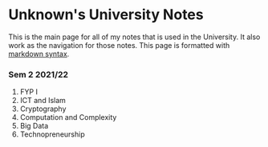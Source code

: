 # Unknown's University Notes

This is the main page for all of my notes that is used in the University.
It also work as the navigation for those notes.
This page is formatted with [markdown syntax](https://www.markdownguide.org/cheat-sheet/#extended-syntax).

### Sem 2 2021/22

1. FYP I
2. ICT and Islam
3. Cryptography
4. Computation and Complexity
5. Big Data
6. Technopreneurship
